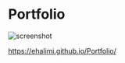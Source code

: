 # Portfolio

![screenshot](https://user-images.githubusercontent.com/105947150/172746124-eebdbebe-57ba-45c9-b251-01bf54f91c7f.png)

https://ehalimi.github.io/Portfolio/
